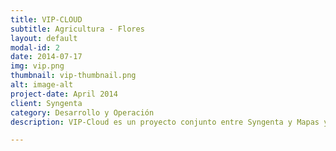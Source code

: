 ```yaml
---
title: VIP-CLOUD
subtitle: Agricultura - Flores
layout: default
modal-id: 2
date: 2014-07-17
img: vip.png
thumbnail: vip-thumbnail.png
alt: image-alt
project-date: April 2014
client: Syngenta
category: Desarrollo y Operación
description: VIP-Cloud es un proyecto conjunto entre Syngenta y Mapas y Datos, con el cual se contribuye al enfoque de manejo integral de cultivos de flores de Syngenta. En equipo con los floricultores, se ha desarrollado esta tecnología que integra información de producción, calidad y sanidad vegetal. Hoy en día VIP-Cloud contribuye a la optimización de los diferentes procesos de control y protección de los cultivos de flores en Colombia y Ecuador.

---
```


